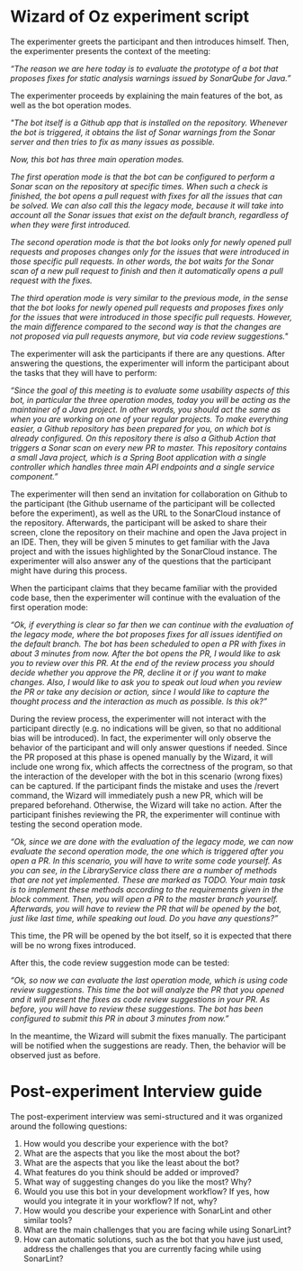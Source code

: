 # Wizard of Oz experiment script
The experimenter greets the participant and then introduces himself. Then, the experimenter
presents the context of the meeting:

*“The reason we are here today is to evaluate the prototype of a bot that proposes fixes for static analysis warnings issued by SonarQube for Java.”*

The experimenter proceeds by explaining the main features of the bot, as well as the bot operation modes.

*"The bot itself is a Github app that is installed on the repository. Whenever the bot is triggered, it obtains the list of Sonar warnings from the Sonar server and then tries to fix as many issues as possible.*

*Now, this bot has three main operation modes.*

*The first operation mode is that the bot can be configured to perform a Sonar scan on the repository at specific times. When such a check is finished, the bot opens a pull request with fixes for all the issues that can be solved. We can also call this the legacy mode, because it will take into account all the Sonar issues that exist on the default branch, regardless of when they were first introduced.*

*The second operation mode is that the bot looks only for newly opened pull requests and proposes changes only for the issues that were introduced in those specific pull requests. In other words, the bot waits for the Sonar scan of a new pull request to finish and then it automatically opens a pull request with the fixes.*

*The third operation mode is very similar to the previous mode, in the sense that the bot looks for newly opened pull requests and proposes fixes only for the issues that were introduced in those specific pull requests. However, the main difference compared to the second way is that the changes are not proposed via pull requests anymore, but via code review suggestions."*

The experimenter will ask the participants if there are any questions. After answering the questions, the experimenter will inform the participant about the tasks that they will have to perform:

*“Since the goal of this meeting is to evaluate some usability aspects of this bot, in particular the three operation modes, today you will be acting as the maintainer of a Java project. In other words, you should act the same as when you are working on one of your regular projects. To make everything easier, a Github repository has been prepared for you, on which bot is already configured. On this repository there is also a Github Action that triggers a Sonar scan on every new PR to master. This repository contains a small Java project, which is a Spring Boot application with a single controller which handles three main API endpoints and a single service component.”*

The experimenter will then send an invitation for collaboration on Github to the participant (the Github username of the participant will be collected before the experiment), as well as the URL to the SonarCloud instance of the repository. Afterwards, the participant will be asked to share their screen, clone the repository on their machine and open the Java project in an IDE. Then, they will be given 5 minutes to get familiar with the Java project and with the issues highlighted by the SonarCloud instance. The experimenter will also answer any of the questions that the participant might have during this process.

When the participant claims that they became familiar with the provided code base, then the experimenter will continue with the evaluation of the first operation mode:

*“Ok, if everything is clear so far then we can continue with the evaluation of the legacy mode, where the bot proposes fixes for all issues identified on the default branch. The bot has been scheduled to open a PR with fixes in about 3 minutes from now. After the bot opens the PR, I would like to ask you to review over this PR. At the end of the review process you should decide whether you approve the PR, decline it or if you want to make changes. Also, I would like to ask you to speak out loud when you review the PR or take any decision or action, since I would like to capture the thought process and the interaction as much as possible. Is this ok?”*

During the review process, the experimenter will not interact with the participant directly (e.g. no indications will be given, so that no additional bias will be introduced). In fact, the experimenter will only observe the behavior of the participant and will only answer questions if needed. Since the PR proposed at this phase is opened manually by the Wizard, it will include one wrong fix, which affects the correctness of the program, so that the interaction of the developer with the bot in this scenario (wrong fixes) can be captured. If the participant finds the mistake and uses the /revert command, the Wizard will immediately push a new PR, which will be prepared beforehand. Otherwise, the Wizard will take no action. After the participant finishes reviewing the PR, the experimenter will continue with testing the second operation mode.

*“Ok, since we are done with the evaluation of the legacy mode, we can now evaluate the second operation mode, the one which is triggered after you open a PR. In this scenario, you will have to write some code yourself. As you can see, in the LibraryService class there are a number of methods that are not yet implemented. These are marked as TODO. Your main task is to implement these methods according to the requirements given in the block comment. Then, you will open a PR to the master branch yourself. Afterwards, you will have to review the PR that will be opened by the bot, just like last time, while speaking out loud. Do you have any questions?”*

This time, the PR will be opened by the bot itself, so it is expected that there will be no wrong fixes introduced.

After this, the code review suggestion mode can be tested:

*“Ok, so now we can evaluate the last operation mode, which is using code review suggestions. This time the bot will analyze the PR that you opened and it will present the fixes as code review suggestions in your PR. As before, you will have to review these suggestions. The bot has been configured to submit this PR in about 3 minutes from now.”*

In the meantime, the Wizard will submit the fixes manually. The participant will be notified when the suggestions are ready. Then, the behavior will be observed just as before.

# Post-experiment Interview guide
The post-experiment interview was semi-structured and it was organized around the following questions:

1. How would you describe your experience with the bot?
2. What are the aspects that you like the most about the bot?
3. What are the aspects that you like the least about the bot?
4. What features do you think should be added or improved?
5. What way of suggesting changes do you like the most? Why?
6. Would you use this bot in your development workflow? If yes, how would you integrate it in your workflow? If not, why?
7. How would you describe your experience with SonarLint and other similar tools?
8. What are the main challenges that you are facing while using SonarLint?
9. How can automatic solutions, such as the bot that you have just used, address the challenges that you are currently facing while using SonarLint?

